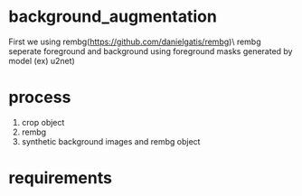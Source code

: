 # background_augmentation
First we using rembg(https://github.com/danielgatis/rembg)\\
rembg seperate foreground and background using foreground masks generated by model (ex) u2net)
# process
1. crop object
2. rembg
3. synthetic background images and rembg object

 # requirements
 
